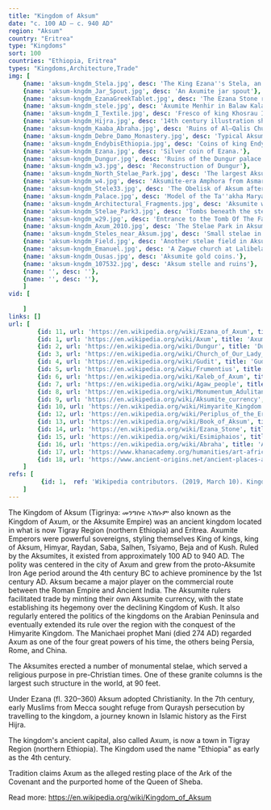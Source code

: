 ```yaml
---
title: "Kingdom of Aksum"
date: "c. 100 AD – c. 940 AD"
region: "Aksum"
country: "Eritrea" 
type: "Kingdoms"
sort: 100
countries: "Ethiopia, Eritrea"
types: "Kingdoms,Architecture,Trade"
img: [
    {name: 'aksum-kngdm_Stela.jpg', desc: 'The King Ezana''s Stela, an Aksumite obelisk in Axum, Ethiopia'},
    {name: 'aksum-kngdm_Jar_Spout.jpg', desc: 'An Axumite jar spout'},
    {name: 'aksum-kngdm_EzanaGreekTablet.jpg', desc: 'The Ezana Stone records negus Ezana''s conversion to Christianity and his subjugation of various neighboring peoples, including Meroë.'},
    {name: 'aksum-kngdm_stele.jpg', desc: 'Axumite Menhir in Balaw Kalaw (Metera) near Senafe'},
    {name: 'aksum-kngdm_I_Textile.jpg', desc: 'Fresco of king Khosrau I war against Masruq Abraha in Yemen'},
    {name: 'aksum-kngdm_Hijra.jpg', desc: '14th century illustration showing the king of Aksum declining the request of a Meccan delegation to yield up the Muslims. It is also known as First Hegira'},
    {name: 'aksum-kngdm_Kaaba_Abraha.jpg', desc: 'Ruins of Al–Qalis Church or Kaaba Abraha, cathedral built by Abraha in Sana''a between 527 and 560'},
    {name: 'aksum-kngdm_Debre_Damo_Monastery.jpg', desc: 'Typical Aksumite architecture — the monastery of Debre Damo.'},
    {name: 'aksum-kngdm_EndybisEthiopia.jpg', desc: 'Coins of king Endybis, 227–35 AD. British Museum. The left one reads ΑΞΩΜΙΤΩ BICIΔΑΧΥ, possily "man of Dachu, (king) of Axumites", linguistically mixed(?). The right one reads in Greek ΕΝΔΥΒΙC ΒΑCΙΛΕΥC, "King Endybis".'},
    {name: 'aksum-kngdm_Ezana.jpg', desc: 'Silver coin of Ezana.'},
    {name: 'aksum-kngdm_Dungur.jpg', desc: 'Ruins of the Dungur palace in Axum.'},
    {name: 'aksum-kngdm_w3.jpg', desc: 'Reconstruction of Dungur'},
    {name: 'aksum-kngdm_North_Stelae_Park.jpg', desc: 'The largest Aksumite stele, broken where it fell.'},
    {name: 'aksum-kngdm_w4.jpg', desc: 'Aksumite-era Amphora from Asmara.'},
    {name: 'aksum-kngdm_Stele33.jpg', desc: 'The Obelisk of Aksum after being returned to Ethiopia.'},
    {name: 'aksum-kngdm_Palace.jpg', desc: 'Model of the Ta''akha Maryam palace.'},
    {name: 'aksum-kngdm_Architectural_Fragments.jpg', desc: 'Aksumite water-spouts in the shape of lion heads.'},
    {name: 'aksum-kngdm_Stelae_Park3.jpg', desc: 'Tombs beneath the stele field.'},
    {name: 'aksum-kngdm_w29.jpg', desc: 'Entrance to the Tomb Of The False Door.'},
    {name: 'aksum-kngdm_Axum_2010.jpg', desc: 'The Stelae Park in Aksum.'},
    {name: 'aksum-kngdm_Steles_near_Aksum.jpg', desc: 'Small stelae in the Gudit Stelae Field'},
    {name: 'aksum-kngdm_Field.jpg', desc: 'Another stelae field in Aksum.'},
    {name: 'aksum-kngdm_Emanuel.jpg', desc: 'A Zagwe church at Lalibela in a clear Aksumite style.'},
    {name: 'aksum-kngdm_Ousas.jpg', desc: 'Aksumite gold coins.'},
    {name: 'aksum-kngdm_107532.jpg', desc: 'Aksum stelle and ruins'},
    {name: '', desc: ''},
    {name: '', desc: ''},
    ]
vid: [
        
    ]
links: []
url: [
        {id: 11, url: 'https://en.wikipedia.org/wiki/Ezana_of_Axum', title: 'Ezana of Axum', desc: '‘Ezana of Axum (Ge''ez: ዒዛና ‘Ezana, unvocalized ዐዘነ ‘zn; also spelled Aezana or Aizan) was ruler of the Kingdom of Aksum (320s – c. 360 AD) located in present-day northern Ethiopia, Yemen, part of southern Saudi Arabia, northern Somalia, Djibouti, Eritrea, and parts of Sudan. He himself employed the style (official title) "king of Saba and Salhen, Himyar and Dhu-Raydan". Tradition states that ‘Ezana succeeded his father Ella Amida (Ousanas) while still a child and his mother, Sofya served as regent.' },
        {id: 1, url: 'https://en.wikipedia.org/wiki/Axum', title: 'Axum', desc: 'Axum or Aksum (/ˈæksuːm/; Tigrinya: ኣኽሱም Ak̠ʷsəm; Amharic: አክሱም Ak̠sum) is the site of the historic capital of the Kingdom of Aksum. The Kingdom of Axum was a naval and trading power that ruled the region from about 400 BCE into the 10th century. In 1980, UNESCO added Axum''s archaeological sites to its list of World Heritage Sites due to their historic value.' },
        {id: 2, url: 'https://en.wikipedia.org/wiki/Dungur', title: 'Dungur', desc: 'Dungur (or Dungur ''Addi Kilte) is the ruins of a substantial mansion in Aksum, Ethiopia, the former capital city of the Kingdom of Aksum. The ruins are in the western part of Aksum, across the road from the Gudit stelae field. Dungur is known locally and popularly as the Palace of the Queen of Sheba (i.e. the Palace of Makeda in Ethiopia). However, Stuart Munro-Hay describes it as "the sort of dwelling that a prosperous Aksumite, perhaps a noble or high official of the fourth to sixth centuries AD, might have constructed for himself."' },
        {id: 3, url: 'https://en.wikipedia.org/wiki/Church_of_Our_Lady_Mary_of_Zion', title: 'Church of Our Lady Mary of Zion', desc: 'The Church of Our Lady Mary of Zion (Amharic: ርዕሰ አድባራት ቅድስተ ቅዱሳን ድንግል ማሪያም ፅዮን Re-ese Adbarat Kidiste Kidusan Dingel Maryam Ts’iyon) is an Ethiopian Orthodox Tewahedo Church in Ethiopia. It is claimed to contain the Ark of the Covenant. It is located in the town of Axum, Tigray. The original church is believed to have been built during the reign of Ezana the first Christian ruler of the Kingdom of Axum (Present-day Eritrea and Ethiopia), during the 4th century AD, and has been rebuilt several times since then.' },
        {id: 4, url: 'https://en.wikipedia.org/wiki/Gudit', title: 'Gudit', desc: 'Gudit (Ge''ez: ጉዲት, Judith) was a non-Christian queen (flourished ca. 960) who laid waste to Axum and its countryside, destroyed churches and monuments, and attempted to exterminate the members of the ruling dynasty of the Kingdom of Aksum. Her deeds are recorded in the oral tradition and mentioned incidentally in various historical accounts.' },
        {id: 5, url: 'https://en.wikipedia.org/wiki/Frumentius', title: 'Frumentius', desc: 'Saint Frumentius (Ge''ez: ፍሬምናጦስ Fremnāṭos; born in Tyre, Eastern Roman Empire, in the early fourth century, died circa 383, Kingdom of Aksum) was the first bishop of Axum, and is credited with bringing Christianity to the Kingdom of Aksum. He is sometimes known by other names, such as Abuna ("Our Father") and Aba Salama.' },
        {id: 6, url: 'https://en.wikipedia.org/wiki/Kaleb_of_Axum', title: 'Kaleb of Axum', desc: 'Kaleb (c. 520) is perhaps the best-documented, if not best-known, King of Axum, a kingdom that was situated in modern-day Eritrea and Tigray, Ethiopia. Procopius of Caesarea calls him "Hellestheaeus", a variant of his throne name Ella Atsbeha or Ella Asbeha (Histories, 1.20). Kaleb, a name derived from the Biblical character Caleb, is his given biblical name; on both his coins and inscriptions he left at Axum, as well as Ethiopian hagiographical sources and king lists, he refers to himself as the son of Tazena.' },
        {id: 7, url: 'https://en.wikipedia.org/wiki/Agaw_people', title: 'Agaw people', desc: 'The Agaw (Ge''ez: አገው Agäw, modern Agew) are an ethnic Cushitic peoples inhabiting Ethiopia and neighboring Eritrea. They speak Agaw languages, which belong to the Cushitic branch of the Afroasiatic language family.' },
        {id: 8, url: 'https://en.wikipedia.org/wiki/Monumentum_Adulitanum', title: 'Monumentum Adulitanum', desc: 'The Monumentum Adulitanum was an ancient bilingual inscription in Ge''ez and Greek depicting the military campaigns of an Adulite king. The monument was found in the port city state of Adulis (in modern-day Eritrea). Though the inscription and the monument have never been located by archaeologists, it is known about through the copying of the inscription by Cosmas Indicopleustes, a 6th-century Greek traveller-monk. The original text was inscribed on a throne in Adulis (Ge''ez: መንበር manbar) written in Ge''ez in both the Ge''ez script and Sabean alphabet, while the Greek was written in the Greek alphabet. Seeing that the text was in Greek and followed an inscription about King Ptolemy III Euergetes''s conquests in Asia, Cosmas Indicopleustes mistook the Aksumite inscription for the continuation of Ptolemy''s.' },
        {id: 9, url: 'https://en.wikipedia.org/wiki/Aksumite_currency', title: 'Aksumite Currency', desc: 'Aksumite currency was coinage produced and used within the Kingdom of Aksum (or Axum) centered in present-day Eritrea and the Tigray Region of Ethiopia. Its mints were issued and circulated from the reign of King Endubis around AD 270 until it began its decline in the first half of the 7th century. During the succeeding medieval period, Mogadishu currency, minted by the Sultanate of Mogadishu, was the most widely circulated currency in the Horn of Africa.' },
        {id: 10, url: 'https://en.wikipedia.org/wiki/Himyarite_Kingdom', title: 'Himyarite Kingdom', desc: 'The Ḥimyarite Kingdom or Ḥimyar (Arabic: مملكة حِمْيَر‎, Mamlakat Ḥimyar, Musnad: 𐩢𐩣𐩺𐩧𐩣, Hebrew: ממלכת חִמְיָר) (fl. 110 BCE–520s CE), historically referred to as the Homerite Kingdom by the Greeks and the Romans, was a kingdom in ancient Yemen. Established in 110 BCE, it took as its capital the ancient city of Zafar, to be followed at the beginning of the 4th century by what is the modern-day city of Sana''a.' },
        {id: 12, url: 'https://en.wikipedia.org/wiki/Periplus_of_the_Erythraean_Sea', title: 'Periplus of the Erythraean Sea', desc: 'The Periplus of the Erythraean Sea (Greek: Περίπλους τῆς Ἐρυθρᾶς Θαλάσσης, Períplous tē̂s Erythrâs Thalássēs), also known by its Latin name as the Periplus Maris Erythraei, is a Greco-Roman periplus written in Koine Greek that describes navigation and trading opportunities from Roman Egyptian ports like Berenice Troglodytica along the coast of the Red Sea, and others along Horn of Africa, the Sindh region of Pakistan, along with southwestern regions of India. ' },
        {id: 13, url: 'https://en.wikipedia.org/wiki/Book_of_Aksum', title: 'Book of Aksum', desc: 'The Book of Aksum (Ge''ez መጽሐፈ ፡ አክሱም maṣḥafa aksūm, Amharic: meṣhafe aksūm, Tigrinya: meṣḥafe aksūm, Latin: Liber Axumae) is the name accepted since the time of James Bruce for a collection of documents from St. Mary''s Cathedral of Aksum providing information on Ethiopian history. The earliest parts of the collection date to the mid-15th century during the reign of Zar''a Ya`qob (r. 1434-1468).' },
        {id: 14, url: 'https://en.wikipedia.org/wiki/Ezana_Stone', title: 'Ezana Stone', desc: 'The Ezana Stone is a stele from the ancient Kingdom of Aksum. The stone monument documents the conversion of King Ezana to Christianity and his conquest of various neighboring areas, including Meroë.' },
        {id: 15, url: 'https://en.wikipedia.org/wiki/Esimiphaios', title: 'Esimiphaios', desc: 'Esimiphaios or Samu Yafa'' (Musnad: 𐩪𐩣𐩺𐩰𐩲 𐩱𐩦𐩥𐩲; Arabic: سميفع أشوع‎) was a local Christian lord, domestically known as Qil (Arabic: قيل‎, translit. Qēl), mentioned in an inscription celebrating the burning of an ancient Sabaean palace in Marib to build a church on its ruins. Three new churches were built in Najran alone.' },
        {id: 16, url: 'https://en.wikipedia.org/wiki/Abraha', title: 'Abraha', desc: 'Abraha (also spelled Abreha, died after CE 553;[1] r. 525–at least 553[2]), also known as Abraha al-Ashram (Arabic: أبرهة الأشرم‎), was an Aksumite army general, then the viceroy of southern Arabia for the Kingdom of Aksum, and later declared himself an independent King of Himyar. Abraha ruled much of present-day Arabia and Yemen from at least 531–547 CE to 555–565 CE.' },
        {id: 17, url: 'https://www.khanacademy.org/humanities/art-africa/east-africa2/ethiopia/a/the-kingdom-of-aksum', title: 'The kingdom of Aksum', desc: 'One of the four greatest powers in the world' },
        {id: 18, url: 'https://www.ancient-origins.net/ancient-places-africa/axum-legendary-kingdom-ancient-ethiopia-006720', title: 'Axum: Legendary Kingdom of Ancient Ethiopia', desc: '' },
    ]
refs: [
         {id: 1,  ref: 'Wikipedia contributors. (2019, March 10). Kingdom of Aksum. In Wikipedia, The Free Encyclopedia. Retrieved 22:22, March 12, 2019, from ', url: 'https://en.wikipedia.org/w/index.php?title=Kingdom_of_Aksum&oldid=887059038'}
    ]
---
```

The Kingdom of Aksum (Tigrinya: መንግስቲ ኣኽሱም also known as the Kingdom of Axum, or the Aksumite Empire) was an ancient kingdom located in what is now Tigray Region (northern Ethiopia) and Eritrea. Axumite Emperors were powerful sovereigns, styling themselves King of kings, king of Aksum, Himyar, Raydan, Saba, Salhen, Tsiyamo, Beja and of Kush. Ruled by the Aksumites, it existed from approximately 100 AD to 940 AD. The polity was centered in the city of Axum and grew from the proto-Aksumite Iron Age period around the 4th century BC to achieve prominence by the 1st century AD. Aksum became a major player on the commercial route between the Roman Empire and Ancient India. The Aksumite rulers facilitated trade by minting their own Aksumite currency, with the state establishing its hegemony over the declining Kingdom of Kush. It also regularly entered the politics of the kingdoms on the Arabian Peninsula and eventually extended its rule over the region with the conquest of the Himyarite Kingdom. The Manichaei prophet Mani (died 274 AD) regarded Axum as one of the four great powers of his time, the others being Persia, Rome, and China.

The Aksumites erected a number of monumental stelae, which served a religious purpose in pre-Christian times. One of these granite columns is the largest such structure in the world, at 90 feet.

Under Ezana (fl. 320–360) Aksum adopted Christianity. In the 7th century, early Muslims from Mecca sought refuge from Quraysh persecution by travelling to the kingdom, a journey known in Islamic history as the First Hijra.

The kingdom's ancient capital, also called Axum, is now a town in Tigray Region (northern Ethiopia). The Kingdom used the name "Ethiopia" as early as the 4th century.

Tradition claims Axum as the alleged resting place of the Ark of the Covenant and the purported home of the Queen of Sheba.

Read more: https://en.wikipedia.org/wiki/Kingdom_of_Aksum